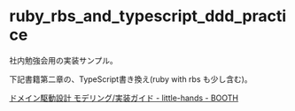 # ruby_rbs_and_typescript_ddd_practice

社内勉強会用の実装サンプル。

下記書籍第二章の、TypeScript書き換え(ruby with rbs も少し含む)。

[ドメイン駆動設計 モデリング/実装ガイド - little-hands - BOOTH](https://booth.pm/ja/items/1835632)
